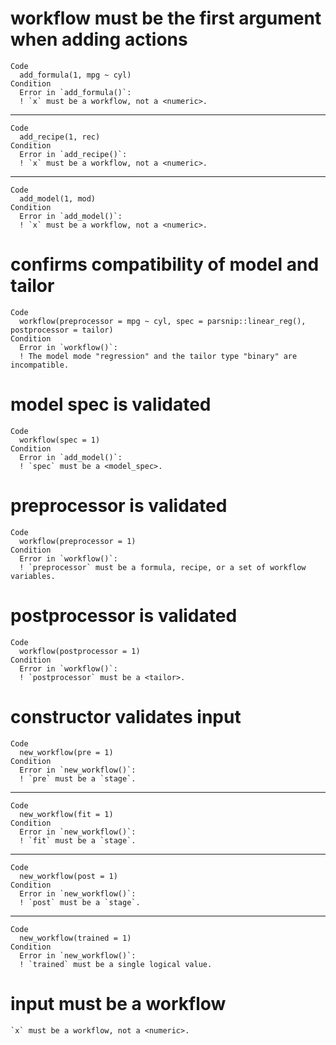 # workflow must be the first argument when adding actions

    Code
      add_formula(1, mpg ~ cyl)
    Condition
      Error in `add_formula()`:
      ! `x` must be a workflow, not a <numeric>.

---

    Code
      add_recipe(1, rec)
    Condition
      Error in `add_recipe()`:
      ! `x` must be a workflow, not a <numeric>.

---

    Code
      add_model(1, mod)
    Condition
      Error in `add_model()`:
      ! `x` must be a workflow, not a <numeric>.

# confirms compatibility of model and tailor

    Code
      workflow(preprocessor = mpg ~ cyl, spec = parsnip::linear_reg(), postprocessor = tailor)
    Condition
      Error in `workflow()`:
      ! The model mode "regression" and the tailor type "binary" are incompatible.

# model spec is validated

    Code
      workflow(spec = 1)
    Condition
      Error in `add_model()`:
      ! `spec` must be a <model_spec>.

# preprocessor is validated

    Code
      workflow(preprocessor = 1)
    Condition
      Error in `workflow()`:
      ! `preprocessor` must be a formula, recipe, or a set of workflow variables.

# postprocessor is validated

    Code
      workflow(postprocessor = 1)
    Condition
      Error in `workflow()`:
      ! `postprocessor` must be a <tailor>.

# constructor validates input

    Code
      new_workflow(pre = 1)
    Condition
      Error in `new_workflow()`:
      ! `pre` must be a `stage`.

---

    Code
      new_workflow(fit = 1)
    Condition
      Error in `new_workflow()`:
      ! `fit` must be a `stage`.

---

    Code
      new_workflow(post = 1)
    Condition
      Error in `new_workflow()`:
      ! `post` must be a `stage`.

---

    Code
      new_workflow(trained = 1)
    Condition
      Error in `new_workflow()`:
      ! `trained` must be a single logical value.

# input must be a workflow

    `x` must be a workflow, not a <numeric>.

